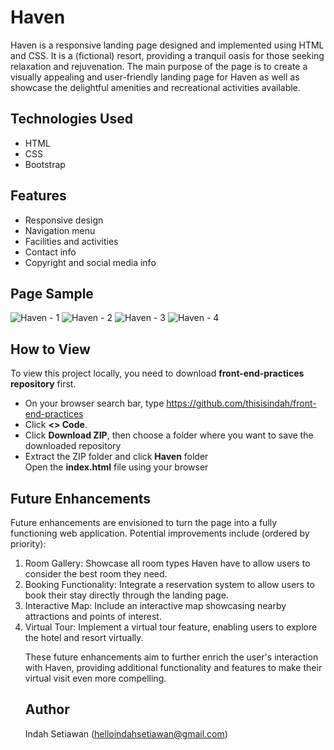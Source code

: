 # Haven

Haven is a responsive landing page designed and implemented using HTML and CSS. It is a (fictional) resort, providing a tranquil oasis for those seeking relaxation and rejuvenation. The main purpose of the page is to create a visually appealing and user-friendly landing page for Haven as well as showcase the delightful amenities and recreational activities available.

## Technologies Used

- HTML
- CSS
- Bootstrap

## Features

- Responsive design
- Navigation menu
- Facilities and activities
- Contact info
- Copyright and social media info

## Page Sample
![Haven - 1](https://github.com/thisisindah/front-end-practices/assets/121715790/9f92be99-f09c-4e31-8a5e-2f283e03a0aa)
![Haven - 2](https://github.com/thisisindah/front-end-practices/assets/121715790/a2d9abe6-9549-4df8-b02b-e690ec74e6cd)
![Haven - 3](https://github.com/thisisindah/front-end-practices/assets/121715790/c6f45cb1-bdba-40de-8f3d-9eaca33d9c09)
![Haven - 4](https://github.com/thisisindah/front-end-practices/assets/121715790/7ea395de-0ebf-41d6-b1dc-3b645b188172)

## How to View

To view this project locally, you need to download <strong>front-end-practices repository</strong> first.

<ul>
  <li>On your browser search bar, type <a href="https://github.com/thisisindah/front-end-practices">https://github.com/thisisindah/front-end-practices</a></li> 
<li>Click <strong><> Code</strong>.</li>
<li>Click <strong>Download ZIP</strong>, then choose a folder where you want to save the downloaded repository</li><li>Extract the ZIP folder and click <strong>Haven</strong> folder</li>
</li>Open the <strong>index.html</strong> file using your browser</li>
</ul>

## Future Enhancements

Future enhancements are envisioned to turn the page into a fully functioning web application. Potential improvements include (ordered by priority):

<ol>
  <li>Room Gallery: Showcase all room types Haven have to allow users to consider the best room they need.</li>
  <li>Booking Functionality: Integrate a reservation system to allow users to book their stay directly through the landing page.</li>
  <li>Interactive Map: Include an interactive map showcasing nearby attractions and points of interest.</li>
  <li>Virtual Tour: Implement a virtual tour feature, enabling users to explore the hotel and resort virtually.
</li>

  These future enhancements aim to further enrich the user's interaction with Haven, providing additional functionality and features to make their virtual visit even more compelling.

## Author

Indah Setiawan (<a href="helloindahsetiawan@gmail.com">helloindahsetiawan@gmail.com</a>)
